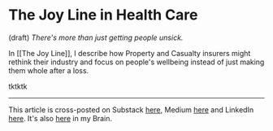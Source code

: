 # The Joy Line in Health Care 
 (draft) 
*There's more than just getting people unsick.* 

In [[The Joy Line]], I describe how Property and Casualty insurers might rethink their industry and focus on people's wellbeing instead of just making them whole after a loss. 

tktktk 

--- 
This article is cross-posted on Substack [here](), Medium [here]() and LinkedIn [here](). It's also [here]() in my Brain. 